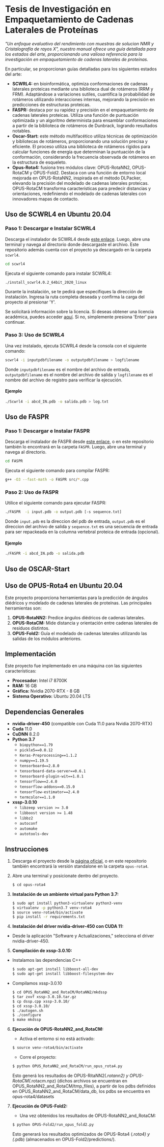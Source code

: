 # Tesis de Investigación en Empaquetamiento de Cadenas Laterales de Proteínas
*"Un enfoque evaluativo del rendimiento con muestras de solucion NMR y Cristalografía de rayos X", nuestro manual ofrece una guía detallada para los estados del arte, proporcionando una valiosa referencia para la investigación en empaquetamiento de cadenas laterales de proteínas.*

[//]: # (Este repositorio contiene información y manuales relacionados con los algoritmos de empaquetamiento de cadenas laterales de proteínas. En particular, se proporcionan guías detalladas para los siguientes estados del arte:)
En particular, se proporcionan guías detalladas para los siguientes estados del arte:
- **SCWRL4:**  en bioinformática, optimiza conformaciones de cadenas laterales proteicas mediante una biblioteca dual de rotámeros (RRM y FRM). Adaptándose a variaciones sutiles, cuantifica la probabilidad de rotámeros utilizando interacciones internas, mejorando la precisión en predicciones de estructuras proteicas.
- **FASPR:** destaca por su rapidez y precisión en el empaquetamiento de cadenas laterales proteicas. Utiliza una función de puntuación optimizada y un algoritmo determinista para ensamblar conformaciones a partir de la biblioteca de rotámeros de Dunbrack, logrando resultados notables.
- **Oscar-Start:** este método multifacético utiliza técnicas de optimización y bibliotecas de rotámeros, proporcionando una solución precisa y eficiente. El proceso utiliza una biblioteca de rotámeros rígidos para calcular funciones de energía que determinan la puntuación de la conformación, considerando la frecuencia observada de rotámeros en la estructura de esqueleto.
- **Opus-Rota4:** fusiona tres módulos clave: OPUS-RotaNN2, OPUS-RotaCM y OPUS-Fold2. Destaca con una función de entorno local mejorada en OPUS-RotaNN2, inspirada en el método DLPacker, elevando la precisión del modelado de cadenas laterales proteicas. OPUS-RotaCM transforma características para predecir distancias y orientaciones, redefiniendo el modelado de cadenas laterales con innovadores mapas de contacto.




## Uso de SCWRL4 en Ubuntu 20.04

### Paso 1: Descargar e Instalar SCWRL4

Descarga el instalador de SCWRL4 desde [este enlace](http://dunbrack.fccc.edu/retro/scwrl4/license/tempToDownload_76395/Roland_Dunbrack_251234447/). Luego, abre una terminal y navega al directorio donde descargaste el archivo. Este repositorio además cuenta con el proyecto ya descargado en la carpeta `scwrl4`.

```bash
cd scwrl4
```
Ejecuta el siguiente comando para instalar SCWRL4:
```bash
./install_scwrl4.0.2_64bit_2020_linux
```
Durante la instalación, se te pedirá que especifiques la dirección de instalación. Ingresa la ruta completa deseada y confirma la carga del proyecto al presionar 'Y'.

Se solicitará información sobre la licencia. Si deseas obtener una licencia académica, puedes acceder [aquí](http://dunbrack.fccc.edu/lab/scwrl). Si no, simplemente presiona 'Enter' para continuar.

### Paso 3: Uso de SCWRL4

Una vez instalado, ejecuta SCWRL4 desde la consola con el siguiente comando:

```bash
scwrl4 -i inputpdbfilename -o outputpdbfilename > logfilename
```
Donde `inputpdbfilename` es el nombre del archivo de entrada, `outputpdbfilename` es el nombre del archivo de salida y `logfilename` es el nombre del archivo de registro para verificar la ejecución.

#### Ejemplo

```bash
./Scwrl4 -i abcd_IN.pdb -o salida.pdb > log.txt
```

## Uso de FASPR

### Paso 1: Descargar e Instalar FASPR

Descarga el instalador de FASPR desde [este enlace](https://github.com/tommyhuangthu/FASPR), o en este repositorio también lo encontrará en la carpeta `FASPR`. Luego, abre una terminal y navega al directorio.

```bash
cd FASPR
```
Ejecuta el siguiente comando para compilar FASPR:
```bash
g++ -O3 --fast-math -o FASPR src/*.cpp
```

### Paso 2: Uso de FASPR

Utilice el siguiente comando para ejecutar FASPR:

```bash
./FASPR  -i input.pdb -o output.pdb [-s sequence.txt]
```
Donde `input.pdb` es la direccion del pdb de entrada, `output.pdb` es el direccion del archivo de salida y `sequence.txt` es una secuencia de entrada para ser repackeada en la columna vertebral proteica de entrada (opcional).

#### Ejemplo

```bash
./FASPR -i abcd_IN.pdb -o salida.pdb
```

## Uso de OSCAR-Start

## Uso de OPUS-Rota4 en Ubuntu 20.04

Este proyecto proporciona herramientas para la predicción de ángulos diédricos y modelado de cadenas laterales de proteínas. Las principales herramientas son:

1. **OPUS-RotaNN2:** Predice ángulos diédricos de cadenas laterales.
2. **OPUS-RotaCM:** Mide distancia y orientación entre cadenas laterales de residuos distintos.
3. **OPUS-Fold2:** Guía el modelado de cadenas laterales utilizando las salidas de los módulos anteriores.

## Implementación

Este proyecto fue implementado en una máquina con las siguientes características:

- **Procesador:** Intel i7 8700K
- **RAM:** 16 GB
- **Gráfica:** Nvidia 2070-RTX - 8 GB
- **Sistema Operativo:** Ubuntu 20.04 LTS

## Dependencias Generales

- **nvidia-driver-450** (compatible con Cuda 11.0 para Nvidia 2070-RTX)
- **Cuda** 11.0
- **CuDNN** 8.2.0
- **Python 3.7**
  - `biopython==1.79`
  - `pickle5==0.0.12`
  - `Keras-Preprocessing==1.1.2`
  - `numpy==1.19.5`
  - `tensorboard==2.8.0`
  - `tensorboard-data-server==0.6.1`
  - `tensorboard-plugin-wit==1.8.1`
  - `tensorflow==2.4.0`
  - `tensorflow-addons==0.15.0`
  - `tensorflow-estimator==2.4.0`
  - `termcolor==1.1.0`
- **xssp-3.0.10**
  - `libzeep version >= 3.0`
  - `libboost version >= 1.48`
  - `libbz2`
  - `autoconf`
  - `automake`
  - `autotools-dev`


## Instrucciones

1. Descarga el proyecto desde la [página oficial](https://github.com/thuxugang/opus_rota4), o en este repositorio también encontrará la versión standalone en la carpeta `opus-rota4`.

2. Abre una terminal y posicionate dentro del proyecto.
    ```bash
    $ cd opus-rota4
    ```

3. **Instalación de un ambiente virtual para Python 3.7:**
    ```bash
    $ sudo apt install python3-virtualenv python3-venv
    $ virtualenv -p python3.7 venv-rota4
    $ source venv-rota4/bin/activate
    $ pip install -r requirements.txt
    ```

4. **Instalación del driver nvidia-driver-450 con CUDA 11:**

- Desde la aplicación "Software y Actualizaciones," selecciona el driver nvidia-driver-450.

5. **Compilación de xssp-3.0.10:**
- Instalamos las dependencias C++
    ```bash
    $ sudo apt-get install libboost-all-dev
    $ sudo apt-get install libboost-filesystem-dev
    ```
- Compilamos xssp-3.0.10
    ```bash
    $ cd OPUS_RotaNN2_and_RotaCM/RotaNN2/mkdssp
    $ tar zxvf xssp-3.0.10.tar.gz
    $ cp dssp.cpp xssp-3.0.10/
    $ cd xssp-3.0.10/
    $ ./autogen.sh
    $ ./configure
    $ make mkdssp
    ```

6. **Ejecución de OPUS-RotaNN2_and_RotaCM:**
    - Activa el entorno si no está activado:
    ```bash
    $ source venv-rota4/bin/activate
    ```
    - Corre el proyecto:
    ```bash
    $ python OPUS_RotaNN2_and_RotaCM/run_opus_rota4.py
    ```
   Esto generá los resultados de OPUS-RitaNN2(*.rotann2) y OPUS-RotaCM(*.rotacm.npz) (dichos archivos se encuentran en OPUS_RotaNN2_and_RotaCM/tmp_files), a partir de los pdbs definidos en  OPUS_RotaNN2_and_RotaCM/data_db, los pdbs se encuentra en opus-rota4/datasets


7. **Ejecución de OPUS-Fold2:**
    - Una vez obtenidos los resultados de OPUS-RotaNN2_and_RotaCM:
    ```bash
    $ python OPUS-Fold2/run_opus_fold2.py
    ```
   Esto generará los resultados optimizados de OPUS-Rota4 (*.rota4) y (*.pdb) (almacenados en OPUS-Fold2/predictions/).
